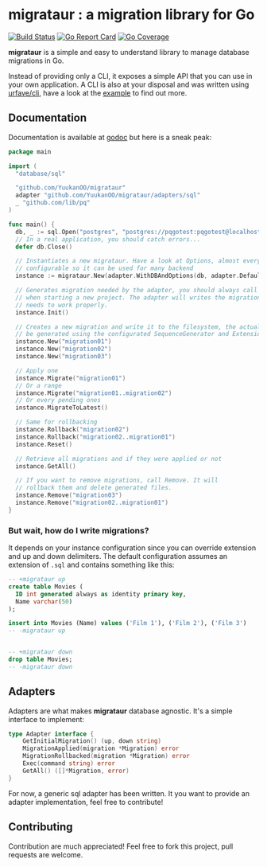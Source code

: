 # migrataur : a migration library for Go

[![Build Status](https://travis-ci.org/YuukanOO/migrataur.svg?branch=master)](https://travis-ci.org/YuukanOO/migrataur)
[![Go Report Card](https://goreportcard.com/badge/github.com/YuukanOO/migrataur)](https://goreportcard.com/report/github.com/YuukanOO/migrataur)
[![Go Coverage](https://gocover.io/_badge/github.com/YuukanOO/migrataur)](https://gocover.io/github.com/YuukanOO/migrataur)

**migrataur** is a simple and easy to understand library to manage database migrations in Go.

Instead of providing only a CLI, it exposes a simple API that you can use in your own application. A CLI is also at your disposal and was written using [urfave/cli](https://github.com/urfave/cli), have a look at the [example](examples/example.go) to find out more.

## Documentation

Documentation is available at [godoc](https://godoc.org/github.com/YuukanOO/migrataur) but here is a sneak peak:

```go
package main

import (
  "database/sql"

  "github.com/YuukanOO/migrataur"
  adapter "github.com/YuukanOO/migrataur/adapters/sql"
  _ "github.com/lib/pq"
)

func main() {
  db, _ := sql.Open("postgres", "postgres://pqgotest:pqgotest@localhost/pqgotest?sslmode=disable")
  // In a real application, you should catch errors...
  defer db.Close()

  // Instantiates a new migrataur. Have a look at Options, almost everything is
  // configurable so it can be used for many backend
  instance := migrataur.New(adapter.WithDBAndOptions(db, adapter.DefaultTableName, "${i}"), migrataur.DefaultOptions)

  // Generates migration needed by the adapter, you should always call it ONCE
  // when starting a new project. The adapter will writes the migration that it
  // needs to work properly.
  instance.Init()

  // Creates a new migration and write it to the filesystem, the actual name will
  // be generated using the configurated SequenceGenerator and Extension
  instance.New("migration01")
  instance.New("migration02")
  instance.New("migration03")

  // Apply one
  instance.Migrate("migration01")
  // Or a range
  instance.Migrate("migration01..migration02")
  // Or every pending ones
  instance.MigrateToLatest()

  // Same for rollbacking
  instance.Rollback("migration02")
  instance.Rollback("migration02..migration01")
  instance.Reset()

  // Retrieve all migrations and if they were applied or not
  instance.GetAll()

  // If you want to remove migrations, call Remove. It will
  // rollback them and delete generated files.
  instance.Remove("migration03")
  instance.Remove("migration02..migration01")
}

```

### But wait, how do I write migrations?

It depends on your instance configuration since you can override extension and up and down delimiters. The default configuration assumes an extension of `.sql` and contains something like this:

```sql
-- +migrataur up
create table Movies (
  ID int generated always as identity primary key,
  Name varchar(50)
);

insert into Movies (Name) values ('Film 1'), ('Film 2'), ('Film 3')
-- -migrataur up


-- +migrataur down
drop table Movies;
-- -migrataur down
```

## Adapters

Adapters are what makes **migrataur** database agnostic. It's a simple interface to implement:

```go
type Adapter interface {
	GetInitialMigration() (up, down string)
	MigrationApplied(migration *Migration) error
	MigrationRollbacked(migration *Migration) error
	Exec(command string) error
	GetAll() ([]*Migration, error)
}
```

For now, a generic sql adapter has been written. It you want to provide an adapter implementation, feel free to contribute!

## Contributing

Contribution are much appreciated! Feel free to fork this project, pull requests are welcome.